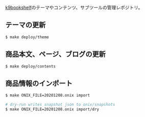 [k9bookshelf](https://k9bookshelf.com)のテーマやコンテンツ、サブツールの管理レポジトリ。

## テーマの更新

```sh
$ make deploy/theme
```

## 商品本文、ページ、ブログの更新

```sh
$ make deploy/contents
```

## 商品情報のインポート

```sh
$ make ONIX_FILE=20201208.onix import

# dry-run writes snapshot json to onix/snapshots
$ make ONIX_FILE=20201208.onix import/dry
```
